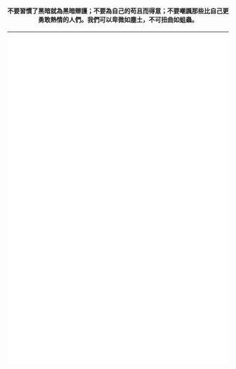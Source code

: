 <h4 align="center">不要習慣了黑暗就為黑暗辯護；不要為自己的苟且而得意；不要嘲諷那些比自己更勇敢熱情的人們。我們可以卑微如塵土，不可扭曲如蛆蟲。</h4>  

---

![Metrics](/github-metrics.svg)

